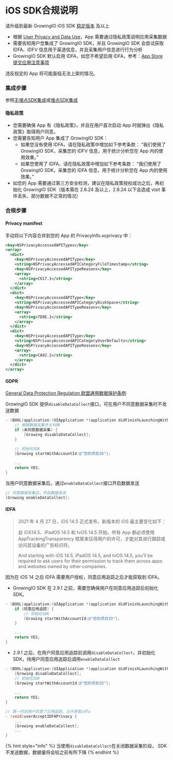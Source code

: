 # iOS SDK合规说明

请升级到最新 GrowingIO iOS SDK [稳定版本](https://docs.growingio.com/v3/developer-manual/sdkintegrated/ios-sdk/iossdk-log) 及以上

* 根据 [User Privacy and Data Use](https://developer.apple.com/app-store/user-privacy-and-data-use/)，App 需要通过隐私政策说明应用采集数据
* 需要告知用户您集成了 GrowingIO SDK，并且 GrowingIO SDK 会尝试获取 IDFA、IDFV 信息用于渠道信息，并且采集用户信息进行行为分析
* GrowingIO SDK 默认启用 IDFA，如您不希望启用 IDFA，参考：[App Store 提交应用注意事项](https://docs.growingio.com/v3/developer-manual/sdkintegrated/ios-sdk/manunl-ios-sdk#3-app-store-ti-jiao-ying-yong-zhu-yi-shi-xiang)

违反规定的 App 将可能面临无法上架的情况。

### 集成步骤

参照[无埋点SDK集成](https://docs.growingio.com/v3/developer-manual/sdkintegrated/ios-sdk/auto-ios-sdk)或[埋点SDK集成](https://docs.growingio.com/v3/developer-manual/sdkintegrated/ios-sdk/manunl-ios-sdk)

#### 隐私政策

* 您需要确保 App 有《隐私政策》，并且在用户首次启动 App 时就弹出《隐私政策》取得用户同意。
* 您需要告知用户 App 集成了 GrowingIO SDK：
  * 如果您没有使用 IDFA，请在隐私政策中增加如下参考条款： “我们使用了GrowingIO SDK，采集您的 IDFV 信息，用于统计分析您在 App 内的使用效果。”
  * 如果您使用了 IDFA，请在隐私政策中增加如下参考条款： “我们使用了GrowingIO SDK，采集您的 IDFA 信息，用于统计分析您在 App 内的使用效果。”
* 如您的 App 需要通过第三方安全检测，建议在隐私政策授权成功之后，再初始化 GrowingIO SDK（版本需在 2.8.24 及以上，2.8.24 以下会造成 visit 事件丢失、部分数据不正常的情况）

### 合规步骤

#### Privacy manifest

手动将以下内容合并到您的 App 的 PrivacyInfo.xcprivacy 中：
```xml
<key>NSPrivacyAccessedAPITypes</key>
<array>
  <dict>
    <key>NSPrivacyAccessedAPIType</key>
    <string>NSPrivacyAccessedAPICategoryFileTimestamp</string>
    <key>NSPrivacyAccessedAPITypeReasons</key>
    <array>
      <string>C617.1</string>
    </array>
  </dict>
  <dict>
    <key>NSPrivacyAccessedAPIType</key>
    <string>NSPrivacyAccessedAPICategoryDiskSpace</string>
    <key>NSPrivacyAccessedAPITypeReasons</key>
    <array>
      <string>7D9E.1</string>
    </array>
  </dict>
  <dict>
    <key>NSPrivacyAccessedAPIType</key>
    <string>NSPrivacyAccessedAPICategoryUserDefaults</string>
    <key>NSPrivacyAccessedAPITypeReasons</key>
    <array>
      <string>CA92.1</string>
    </array>
  </dict>
</array>
```

#### GDPR

[General Data Protection Regulation 欧盟通用数据保护条例](https://zh.wikipedia.org/wiki/%E6%AD%90%E7%9B%9F%E4%B8%80%E8%88%AC%E8%B3%87%E6%96%99%E4%BF%9D%E8%AD%B7%E8%A6%8F%E7%AF%84)

GrowingIO SDK 提供`disableDataCollect`接口，可在用户不同意数据采集时不发送数据

```objectivec
- (BOOL)application:(UIApplication *)application didFinishLaunchingWithOptions:(NSDictionary *)launchOptions {
    // 根据数据采集开关判断
    if (未同意数据采集) {
        [Growing disableDataCollect];
    }

    // 初始化SDK
    [Growing startWithAccountId:@"您的项目ID"]; 
    
    ...
    return YES;
}
```

当用户同意数据采集后，通过`enableDataCollect`接口开启数据发送

```objectivec
// 同意数据采集后，开启数据发送
[Growing enableDataCollect];
```

#### IDFA

> 2021 年 4 月 27 日，iOS 14.5 正式发布，新版本的 iOS 最主要变化如下：
>
> 自 iOS14.5、iPadOS 14.5 和 tvOS 14.5 开始，所有 App 都必须使用 AppTrackingTransparency 框架来征得用户的许可，才能对其进行跟踪或访问其设备的广告标识符。 
>
> And starting with iOS 14.5, iPadOS 14.5, and tvOS 14.5, you’ll be required to ask users for their permission to track them across apps and websites owned by other companies.

因为在 iOS 14 之后 IDFA 需要用户授权，同意应用追踪之后才能获取到 IDFA。

* GrowingIO SDK 在 2.9.1 之前，需要您确保用户在同意应用追踪后初始化 SDK。

```objectivec
- (BOOL)application:(UIApplication *)application didFinishLaunchingWithOptions:(NSDictionary *)launchOptions {
    if (同意应用追踪) {
        // 初始化SDK
        [Growing startWithAccountId:@"您的项目ID"]; 
    }

    ...
    return YES;
}
```

* 2.9.1 之后，在用户同意应用追踪前调用`disableDataCollect`，并初始化 SDK，待用户同意应用追踪后调用`enableDataCollect`

```objectivec
- (BOOL)application:(UIApplication *)application didFinishLaunchingWithOptions:(NSDictionary *)launchOptions {
    [Growing disableDataCollect];
    // 初始化SDK
    [Growing startWithAccountId:@"您的项目ID"];
  
    ...
    return YES;
}

// 某一时刻用户同意了应用追踪，允许获取idfa
- (void)userAcceptIDFAPrivacy {
    ...
    [Growing enableDataCollect];
    ...
}
```

{% hint style="info" %}
当使用`disableDataCollect`在关闭数据采集阶段， SDK 不发送数据，数据量将会较之前有所下降
{% endhint %}

